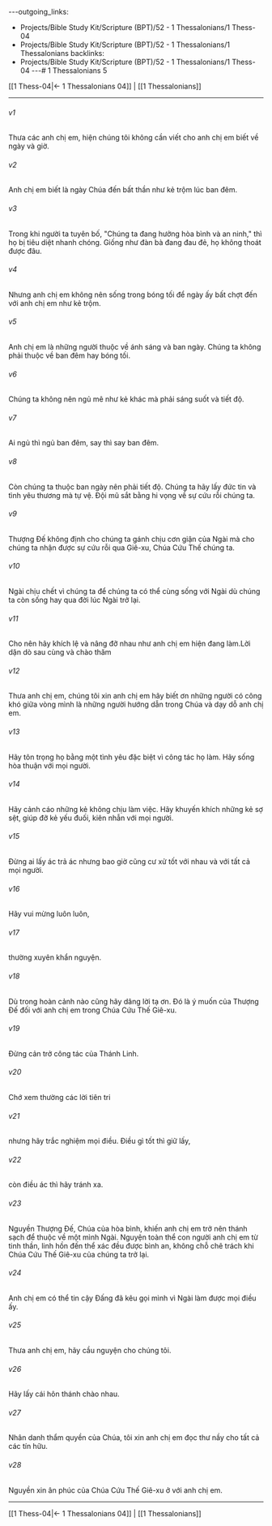 ---outgoing_links:
  - Projects/Bible Study Kit/Scripture (BPT)/52 - 1 Thessalonians/1 Thess-04
  - Projects/Bible Study Kit/Scripture (BPT)/52 - 1 Thessalonians/1 Thessalonians
backlinks:
  - Projects/Bible Study Kit/Scripture (BPT)/52 - 1 Thessalonians/1 Thess-04
---# 1 Thessalonians 5

[[1 Thess-04|← 1 Thessalonians 04]] | [[1 Thessalonians]]
***



###### v1 
Thưa các anh chị em, hiện chúng tôi không cần viết cho anh chị em biết về ngày và giờ. 

###### v2 
Anh chị em biết là ngày Chúa đến bất thần như kẻ trộm lúc ban đêm. 

###### v3 
Trong khi người ta tuyên bố, "Chúng ta đang hưởng hòa bình và an ninh," thì họ bị tiêu diệt nhanh chóng. Giống như đàn bà đang đau đẻ, họ không thoát được đâu. 

###### v4 
Nhưng anh chị em không nên sống trong bóng tối để ngày ấy bất chợt đến với anh chị em như kẻ trộm. 

###### v5 
Anh chị em là những người thuộc về ánh sáng và ban ngày. Chúng ta không phải thuộc về ban đêm hay bóng tối. 

###### v6 
Chúng ta không nên ngủ mê như kẻ khác mà phải sáng suốt và tiết độ. 

###### v7 
Ai ngủ thì ngủ ban đêm, say thì say ban đêm. 

###### v8 
Còn chúng ta thuộc ban ngày nên phải tiết độ. Chúng ta hãy lấy đức tin và tình yêu thương mà tự vệ. Đội mũ sắt bằng hi vọng về sự cứu rỗi chúng ta. 

###### v9 
Thượng Đế không định cho chúng ta gánh chịu cơn giận của Ngài mà cho chúng ta nhận được sự cứu rỗi qua Giê-xu, Chúa Cứu Thế chúng ta. 

###### v10 
Ngài chịu chết vì chúng ta để chúng ta có thể cùng sống với Ngài dù chúng ta còn sống hay qua đời lúc Ngài trở lại. 

###### v11 
Cho nên hãy khích lệ và nâng đỡ nhau như anh chị em hiện đang làm.Lời dặn dò sau cùng và chào thăm 

###### v12 
Thưa anh chị em, chúng tôi xin anh chị em hãy biết ơn những người có công khó giữa vòng mình là những người hướng dẫn trong Chúa và dạy dỗ anh chị em. 

###### v13 
Hãy tôn trọng họ bằng một tình yêu đặc biệt vì công tác họ làm. Hãy sống hòa thuận với mọi người. 

###### v14 
Hãy cảnh cáo những kẻ không chịu làm việc. Hãy khuyến khích những kẻ sợ sệt, giúp đỡ kẻ yếu đuối, kiên nhẫn với mọi người. 

###### v15 
Đừng ai lấy ác trả ác nhưng bao giờ cũng cư xử tốt với nhau và với tất cả mọi người. 

###### v16 
Hãy vui mừng luôn luôn, 

###### v17 
thường xuyên khẩn nguyện. 

###### v18 
Dù trong hoàn cảnh nào cũng hãy dâng lời tạ ơn. Đó là ý muốn của Thượng Đế đối với anh chị em trong Chúa Cứu Thế Giê-xu. 

###### v19 
Đừng cản trở công tác của Thánh Linh. 

###### v20 
Chớ xem thường các lời tiên tri 

###### v21 
nhưng hãy trắc nghiệm mọi điều. Điều gì tốt thì giữ lấy, 

###### v22 
còn điều ác thì hãy tránh xa. 

###### v23 
Nguyền Thượng Đế, Chúa của hòa bình, khiến anh chị em trở nên thánh sạch để thuộc về một mình Ngài. Nguyện toàn thể con người anh chị em từ tinh thần, linh hồn đến thể xác đều được bình an, không chỗ chê trách khi Chúa Cứu Thế Giê-xu của chúng ta trở lại. 

###### v24 
Anh chị em có thể tin cậy Đấng đã kêu gọi mình vì Ngài làm được mọi điều ấy. 

###### v25 
Thưa anh chị em, hãy cầu nguyện cho chúng tôi. 

###### v26 
Hãy lấy cái hôn thánh chào nhau. 

###### v27 
Nhân danh thẩm quyền của Chúa, tôi xin anh chị em đọc thư nầy cho tất cả các tín hữu. 

###### v28 
Nguyền xin ân phúc của Chúa Cứu Thế Giê-xu ở với anh chị em.

***
[[1 Thess-04|← 1 Thessalonians 04]] | [[1 Thessalonians]]
